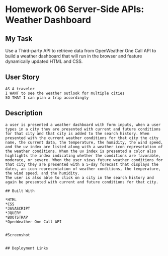 # Homework 06 Server-Side APIs: Weather Dashboard

## My Task

Use a Third-party API to retrieve data from OpenWeather One Call API to build a weather dashboard that will run in the browser and feature dynamically updated HTML and CSS.


## User Story

```
AS A traveler
I WANT to see the weather outlook for multiple cities
SO THAT I can plan a trip accordingly
```

## Description 

```
a user is presented a weather dashboard with form inputs, when a user types in a city they are presented with current and future conditions for that city and that city is added to the search history. When presented with the current weather conditions for that city the city name, the current data, the temperature, the humidity, the wind speed, and the uv index are listed along with a weather icon represetation of the weather conditions. When the uv index is presented a color also highlights the index indicating whether the conditions are favorable, moderate, or severe. When the user views future weather conditions for that city they are presented with a 5-day forecast that displays the dates, an icon representation of weather conditions, the temperature, the wind speed, and the humidity.
The user is also able to click on a city in the search history and again be presented with current and future conditions for that city. 

## Built With

*HTML
*CSS
*JAVASCRIPT
*JQUERY
*BOOTSTRAP
*OpenWeather One Call API


#Screenshot


## Deployment Links

